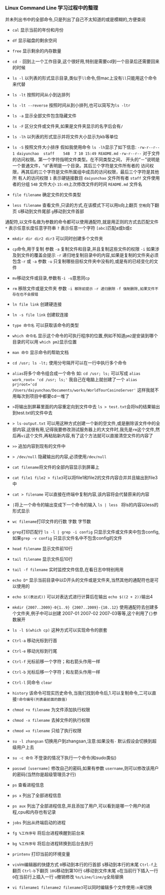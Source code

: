 ### Linux Command Line 学习过程中的整理
并未列出书中的全部命令,只是列出了自己不太知道的或是模糊的,方便查阅
- `cal` 显示当前的年份和月份
- `df` 显示磁盘的剩余空间
- `free` 显示剩余的内存数量
- `cd -` 回到上一个工作目录,这个很好用,特别是需要cd到一个目录后还需要回来的时候
- `ls -l` 以列表的形式显示目录,类似于`ll`命令,但mac上没有`ll`只能用这个命令来代替
- `ls -lt` 按照时间从小到达排列
- `ls -lt --reverse` 按照时间从到小排列,也可以简写为`ls -ltr`
- `ls -a` 显示全部文件包含隐藏文件
- `ls -F` 区分文件或文件夹,如果是文件夹显示的名字后会有`/`  
- `ls -lh` 以列表的形式显示并将文件大小显示为kb等单位
- `ls -S` 按照文件大小排序
假如我使用命令 `ls -lh`显示了如下信息:
`-rw-r--r--    1 daiyunchao  staff    54B  7 10 15:49 README.md`
`-rw-r--r--` 对于文件的访问权限。第一个字符指明文件类型。在不同类型之间， 开头的“－”说明是一个普通文件，“d”表明是一个目录。其后三个字符是文件所有者的 访问权限，再其后的三个字符是文件所属组中成员的访问权限，最后三个字符是其他所 有人的访问权限
 `1` 表示硬链接数目
 `daiyunchao` 文件所有者
 `staff` 文件使用者的分组
 `54B` 文件大小
 `15:49`上次修改文件的时间
 `README.md` 文件名

 - `file filename` 确定文件的文件类型
 - `less filename` 查看文件,只读的方式,在该模式下可以用`b`向上翻页 `空格`向下翻页 `G`移动到文件尾部 `g`移动到文件首部
 
 通配符,以文件名做为参数的命令都可以使用通配符,就是用正则的方式去匹配文件 `*` 表示任意长度任意字符串 `?` 表示任意一个字符 `[abc]`匹配a或b或c
 - `mkdir dir dir2 dir3` 可以同时创建多个文件夹
 - `cp`命令,用于复制 参数
`-a` 复制文件和目录,并且复制这些文件的权限
`-i` 如果涉及到文件的覆盖会提示
`-r` 递归地复制目录中的内容,如果是复制的文件夹必须包含`-r` 或 `-a` 参数
`-u` 只复制哪些目标文件夹中没有的,或是有的已经变化的文件
- `mv`移动文件或目录,参数有`-i -u`意思同`cp`
- `rm` 移除文件或是文件夹 参数 `-i 移除前提示` `-r 递归删除` `-f 强制删除,如果文件不存在也不会报错`
- `ln file link` 创建硬连接
- `ln -s file link` 创建软连接
- `type 命令名` 可以获取该命令的类型
- `which 命令名` 显示这个命令的可执行程序的位置,例如不知道`pm2`是安装到哪个目录的可以用 `which pm2`显示位置
- `man 命令` 显示命令的帮助文档
- `cd /usr; ls -lt;` 使用分号隔开可以在一行中执行多个命令
- `alias`将多个命令组合成一个命令 如: `cd /usr; ls;` 可以写成 `alias work_root= 'cd /usr; ls;'`
我自己在电脑上就创建了一个
`alias prjroot='cd /Users/daiyunchao/Documents/works/WorldTourCasinoServer'` 这样我就不用每次到项目中都要cd一堆了

- `>`将输出到屏幕里面的内容重定向到文件中去 `ls > test.txt`会将ls的结果输出到test.txt的文件中去
- `> ls-output.txt` 可以用这种方式创建一个新的空文件,或是删除该文件中的全部内容,这很有用,记得我要修改测试服务器上的大文件时,我先是`rm`这个文件,然后再`vi`这个文件,再粘贴新内容,有了这个方法就可以直接清空文件的内容了
- `>>` 追加内容到现有的文件中
- `> /dev/null` 隐藏输出的内容,必须使用`/dev/null` 
- `cat filename`将文件的全部内容显示到屏幕上
- `cat file1 file2 > file3`可以将file1和file2的文件内容合并并且输出到file3中
- `cat > filename` 可以直接在终端中复制内容,该内容将会代替原来的内容
- `|`将上一个命令的输出变成下一个命令的输入   `ls | less ` 将ls的内容以less的形式显示
- `wc filename`打印文件的行数 字数 字节数
- `grep`打印匹配行 `ls -l | grep -i config` 只显示文件或文件夹中包含config,如果`grep -v config` 只显示文件名中不包含config的文件
- `head filename` 显示文件前10行
- `tail filename` 显示文件后10行
- `tail -f filename` 实时监控文件信息,在看日志中特别用用
- `echo D*` 显示当前目录中以D开头的文件或是文件夹,当然其他的通配符也是可以使用的
- `echo $((表达式))` 可以对表达式进行计算后在输出 `echo $((2 + 2))`输出4
- `mkdir {2007..2009}-0{1..9} {2007..2009}-{10..12}` 使用通配符去创建多个文件夹,例子中可以创建 2007-01 2007-02 2007-03等等,这个利用了`{}`参数展开
- `ls -l $(which cp)` 这种方式可以实现命令的嵌套
- `Ctrl-a` 移动光标到行首
- `Ctrl-e` 移动光标到行尾
- `Ctrl-f` 光标前移一个字符；和右箭头作用一样
- `Ctrl-b` 光标后移一个字符；和左箭头作用一样
- `Ctrl-l` 同命令 `clear`
- `history` 该命令可现实历史命令,当我们找到命令后,1.可以复制命令,二可以直接`!命令编号(列表最前面的数值)`
- `chmod +x filename` 为文件添加执行权限
- `chmod -x filename` 去掉文件的执行权限
- `chmod =x filename` 只给了执行权限
- `su -l zhangsan` 切换用户到zhangsan,注意:如果没有`-` 默认假设会切换到超级用户上去 
- `su -c 命令` 不登录的情况下执行一个命令(和sudo类似)
- `passwd [username]` 修改自己的密码,如果有参数 `username`,则可以修改该用户的密码(当然你是超级管理员才行)
- `ps` 查看进程信息
- `ps x` 列出了全部进程信息
- `ps aux` 列出了全部进程信息,并且添加了用户,可以看到是哪一个用户的进程,cpu和内存也有记录
- `jobs` 列出从终端启动的进程
- `fg %工作序号` 将后台进程唤醒到前台来
- `bg %工作序号` 将后台进程转换到后台去执行
- `printenv` 打印当前的环境变量
- `vi`vim编辑器的快捷方式 `0`移动到本行的行首部 `$`移动到本行的末尾 `Ctrl-f`上翻页 `Ctrl-b`下翻页 `10G`移动到第10行 `G`移动到文件末尾 `o`在当前行下插入一行 `O`在当前行上插入一行 `u`撤销修改 `%s/Line/line/g`全局替换
- `vi filename1 filename2 filename3`可以同时编辑多个文件使用`:n`来切换